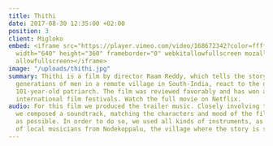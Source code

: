 ```yaml
---
title: Thithi
date: 2017-08-30 12:35:00 +02:00
position: 3
client: Migloko
embed: <iframe src="https://player.vimeo.com/video/168672342?color=ffffff&title=0&byline=0&portrait=0"
  width="640" height="360" frameborder="0" webkitallowfullscreen mozallowfullscreen
  allowfullscreen></iframe>
image: "/uploads/thithi.jpg"
summary: Thithi is a film by director Raam Reddy, which tells the story of how three
  generations of men in a remote village in South-India, react to the death of their
  101-year-old patriarch. The film was reviewed favorably and has won awards at various
  international film festivals. Watch the full movie on Netflix.
audio: For this film we produced the trailer music. Closely involving the director,
  we composed a soundtrack, matching the characters and mood of the film as accurately
  as possible. In order to do so, we used all kinds of instruments, as well as recordings
  of local musicians from Nodekoppalu, the village where the story is set.
---
```


